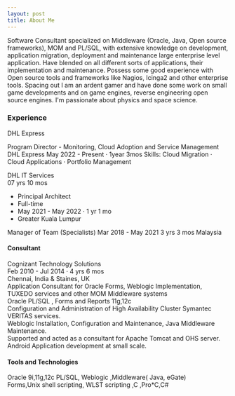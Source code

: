 ```yaml
---
layout: post
title: About Me
---
```


Software Consultant specialized on Middleware (Oracle, Java, Open source frameworks), MOM and PL/SQL, with extensive knowledge on development, application migration, deployment and maintenance large enterprise level application. Have blended on all different sorts of applications, their implementation and maintenance. Possess some good experience with Open source tools and frameworks like Nagios, Icinga2 and other enterprise tools.
Spacing out I am an ardent gamer and have done some work on small game developments and on game engines, reverse engineering open source engines. I'm passionate about physics and space science.

### Experience

DHL Express 

Program Director - Monitoring, Cloud Adoption and Service Management
DHL Express
May 2022 - Present ·  1year 3mos
Skills: Cloud Migration · Cloud Applications · Portfolio Management

DHL IT Services  
 07 yrs 10 mos  
- Principal Architect
- Full-time
- May 2021 - May 2022 · 1 yr 1 mo
- Greater Kuala Lumpur

Manager of Team (Specialists)
Mar 2018 - May 2021
3 yrs 3 mos
Malaysia

#### Consultant
Cognizant Technology Solutions  
Feb 2010 - Jul 2014 · 4 yrs 6 mos  
Chennai, India & Staines, UK  
Application Consultant for Oracle Forms, Weblogic Implementation, TUXEDO services and other MOM Middleware systems  
Oracle PL/SQL , Forms and Reports 11g,12c  
Configuration and Administration of High Availability Cluster Symantec VERITAS services.  
Weblogic Installation, Configuration and Maintenance, Java Middleware Maintenance.  
Supported and acted as a consultant for Apache Tomcat and OHS server.  
Android Application development at small scale.  

#### Tools and Technologies

Oracle 9i,11g,12c PL/SQL, Weblogic ,Middleware( Java, eGate)  
Forms,Unix shell scripting, WLST scripting ,C ,Pro*C,C#

 